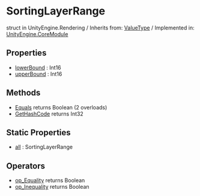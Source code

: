 # SortingLayerRange
struct in UnityEngine.Rendering
 / Inherits from: <a href="https://docs.unity3d.com/6000.0/Documentation/ScriptReference/ValueType.html" target="_blank">ValueType</a> / Implemented in: <a href="https://docs.unity3d.com/6000.0/Documentation/ScriptReference/UnityEngine.CoreModule.html" target="_blank">UnityEngine.CoreModule</a>
## Properties
- <a href="https://docs.unity3d.com/6000.0/Documentation/ScriptReference/SortingLayerRange-lowerBound.html" target="_blank">lowerBound</a> : Int16
- <a href="https://docs.unity3d.com/6000.0/Documentation/ScriptReference/SortingLayerRange-upperBound.html" target="_blank">upperBound</a> : Int16
## Methods
- <a href="https://docs.unity3d.com/6000.0/Documentation/ScriptReference/SortingLayerRange.Equals.html" target="_blank">Equals</a> returns Boolean (2 overloads)
- <a href="https://docs.unity3d.com/6000.0/Documentation/ScriptReference/SortingLayerRange.GetHashCode.html" target="_blank">GetHashCode</a> returns Int32
## Static Properties
- <a href="https://docs.unity3d.com/6000.0/Documentation/ScriptReference/SortingLayerRange-all.html" target="_blank">all</a> : SortingLayerRange
## Operators
- <a href="https://docs.unity3d.com/6000.0/Documentation/ScriptReference/SortingLayerRange.op_Equality.html" target="_blank">op_Equality</a> returns Boolean
- <a href="https://docs.unity3d.com/6000.0/Documentation/ScriptReference/SortingLayerRange.op_Inequality.html" target="_blank">op_Inequality</a> returns Boolean

